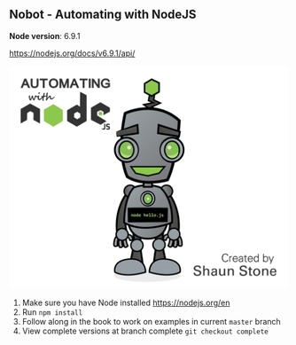 ## Nobot - Automating with NodeJS ##

**Node version**: 6.9.1

https://nodejs.org/docs/v6.9.1/api/

![Node Bot](nobot.jpg)

1. Make sure you have Node installed https://nodejs.org/en
2. Run `npm install`
3. Follow along in the book to work on examples in current `master` branch
4. View complete versions at branch complete `git checkout complete`

